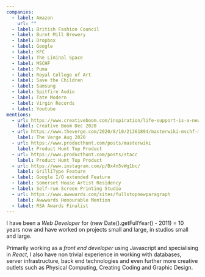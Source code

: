 ```yaml
---
companies:
  - label: Amazon
    url: ""
  - label: British Fashion Council
  - label: Burnt Mill Brewery
  - label: Dropbox
  - label: Google
  - label: KFC
  - label: The Liminal Space
  - label: MSCHF
  - label: Puma
  - label: Royal College of Art
  - label: Save the Children
  - label: Samsung
  - label: Spitfire Audio
  - label: Tate Modern
  - label: Virgin Records
  - label: Youtube
mentions:
  - url: https://www.creativeboom.com/inspiration/life-support-is-a-new-digital-tool-to-help-us-talk-about-death/
    label: Creative Boom Dec 2020
  - url: https://www.theverge.com/2020/8/10/21361894/masterwiki-mschf-masterclass-ripoff-wikihow
    label: The Verge Aug 2020
  - url: https://www.producthunt.com/posts/masterwiki
    label: Product Hunt Top Product
  - url: https://www.producthunt.com/posts/stacc
    label: Product Hunt Top Product
  - url: https://www.instagram.com/p/Bx4n5vWg1bc/
    label: GrilliType Feature
  - label: Google I/O extended Feature
  - label: Somerset House Artist Residency
  - label: Self-run Screen Printing Studio
  - url: https://www.awwwards.com/sites/fullstopnewparagraph
    label: Awwwards Honourable Mention
  - label: RSA Awards Finalist
---
```


I have been a _Web Developer_ for (new Date().getFullYear() - 2011) = 10
years now and have worked on projects small and large, in studios small and
large.

Primarily working as a _front end developer_ using Javascript and specialising in _React_, I also have non trivial experience in working with databases, server infrastructure, back end technologies and even further more creative outlets such as Physical Computing, Creating Coding and Graphic Design.
